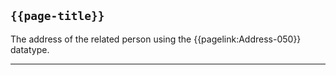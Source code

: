 ## <code>{{page-title}}</code>

The address of the related person using the {{pagelink:Address-050}} datatype.

---


